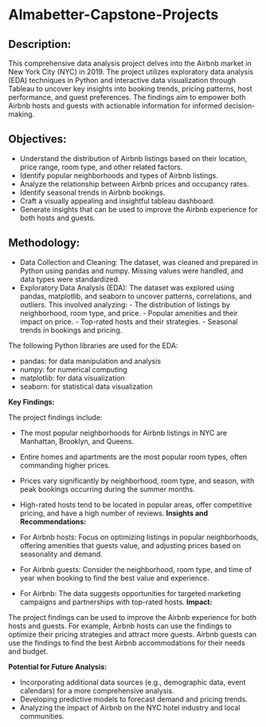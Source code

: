 # Almabetter-Capstone-Projects
## Description:

This comprehensive data analysis project delves into the Airbnb market in New York City (NYC) in 2019. The project utilizes exploratory data analysis (EDA) techniques in Python and interactive data visualization through Tableau to uncover key insights into booking trends, pricing patterns, host performance, and guest preferences. The findings aim to empower both Airbnb hosts and guests with actionable information for informed decision-making.

## Objectives:

- Understand the distribution of Airbnb listings based on their location, price range, room type, and other related factors.
- Identify popular neighborhoods and types of Airbnb listings.
- Analyze the relationship between Airbnb prices and occupancy rates.
- Identify seasonal trends in Airbnb bookings.
- Craft a visually appealing and insightful tableau dashboard.
- Generate insights that can be used to improve the Airbnb experience for both hosts and guests.
## Methodology:

- Data Collection and Cleaning: The dataset, was cleaned and prepared in Python using pandas and numpy. Missing values were handled, and data types were 
  standardized.
- Exploratory Data Analysis (EDA): The dataset was explored using pandas, matplotlib, and seaborn to uncover patterns, correlations, and outliers. This involved 
  analyzing:
          - The distribution of listings by neighborhood, room type, and price.
          - Popular amenities and their impact on price.
          - Top-rated hosts and their strategies.
          - Seasonal trends in bookings and pricing.

The following Python libraries are used for the EDA:

- pandas: for data manipulation and analysis
- numpy: for numerical computing
- matplotlib: for data visualization
- seaborn: for statistical data visualization

**Key Findings:**

The project findings include:

- The most popular neighborhoods for Airbnb listings in NYC are Manhattan, Brooklyn, and Queens.
- Entire homes and apartments are the most popular room types, often commanding higher prices.
- Prices vary significantly by neighborhood, room type, and season, with peak bookings occurring during the summer months.
- High-rated hosts tend to be located in popular areas, offer competitive pricing, and have a high number of reviews.
**Insights and Recommendations:**

- For Airbnb hosts: Focus on optimizing listings in popular neighborhoods, offering amenities that guests value, and adjusting prices based on seasonality and 
  demand.
- For Airbnb guests: Consider the neighborhood, room type, and time of year when booking to find the best value and experience.
- For Airbnb: The data suggests opportunities for targeted marketing campaigns and partnerships with top-rated hosts.
**Impact:**

The project findings can be used to improve the Airbnb experience for both hosts and guests. For example, Airbnb hosts can use the findings to optimize their pricing strategies and attract more guests. Airbnb guests can use the findings to find the best Airbnb accommodations for their needs and budget.

**Potential for Future Analysis:**

- Incorporating additional data sources (e.g., demographic data, event calendars) for a more comprehensive analysis.
- Developing predictive models to forecast demand and pricing trends.
- Analyzing the impact of Airbnb on the NYC hotel industry and local communities.
